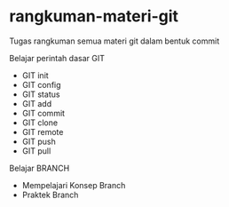 # rangkuman-materi-git
Tugas rangkuman semua materi git dalam bentuk commit

Belajar perintah dasar GIT
- GIT init
- GIT config
- GIT status
- GIT add
- GIT commit
- GIT clone
- GIT remote
- GIT push
- GIT pull

Belajar BRANCH
- Mempelajari Konsep Branch
- Praktek Branch
